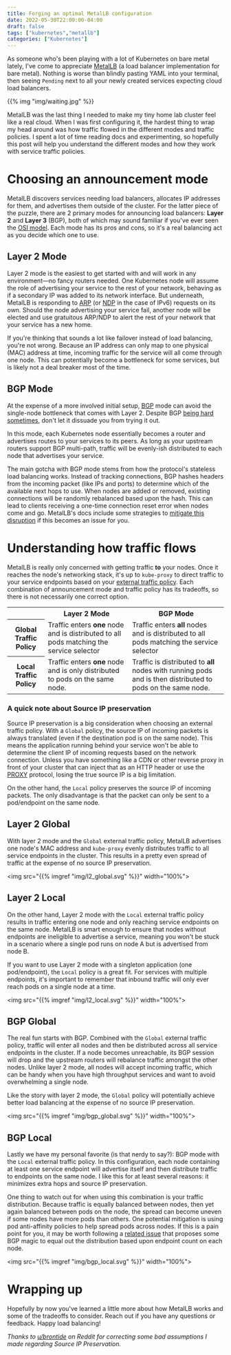 ```yaml
---
title: Forging an optimal MetalLB configuration
date: 2022-05-30T22:00:00-04:00
draft: false
tags: ["kubernetes","metallb"]
categories: ["Kubernetes"]
---
```

As someone who's been playing with a lot of Kubernetes on bare metal lately, I've come to appreciate [MetalLB](https://metallb.io/) (a load balancer implementation for bare metal). Nothing is worse than blindly pasting YAML into your terminal, then seeing `Pending` next to all your newly created services expecting cloud load balancers.

{{% img "img/waiting.jpg" %}}

MetalLB was the last thing I needed to make my tiny home lab cluster feel like a real cloud. When I was first configuring it, the hardest thing to wrap my head around was how traffic flowed in the different modes and traffic policies. I spent a lot of time reading docs and experimenting, so hopefully this post will help you understand the different modes and how they work with service traffic policies.
<!--more-->

# Choosing an announcement mode
MetalLB discovers services needing load balancers, allocates IP addresses for them, and advertises them outside of the cluster. For the latter piece of the puzzle, there are 2 primary modes for announcing load balancers: **Layer 2** and **Layer 3** (BGP), both of which may sound familiar if you've ever seen the [OSI model](https://en.wikipedia.org/wiki/OSI_model). Each mode has its pros and cons, so it's a real balancing act as you decide which one to use.

## Layer 2 Mode
Layer 2 mode is the easiest to get started with and will work in any environment—no fancy routers needed. One Kubernetes node will assume the role of advertising your service to the rest of your network, behaving as if a secondary IP was added to its network interface. But underneath, MetalLB is responding to [ARP](https://en.wikipedia.org/wiki/Address_Resolution_Protocol) (or [NDP](https://en.wikipedia.org/wiki/Neighbor_Discovery_Protocol) in the case of IPv6) requests on its own. Should the node advertising your service fail, another node will be elected and use gratuitous ARP/NDP to alert the rest of your network that your service has a new home.

If you're thinking that sounds a lot like failover instead of load balancing, you're not wrong. Because an IP address can only map to one physical (MAC) address at time, incoming traffic for the service will all come through one node. This can potentially become a bottleneck for some services, but is likely not a deal breaker most of the time.

## BGP Mode
At the expense of a more involved initial setup, [BGP](https://en.wikipedia.org/wiki/Border_Gateway_Protocol) mode can avoid the single-node bottleneck that comes with Layer 2. Despite BGP [being hard sometimes](https://blog.cloudflare.com/october-2021-facebook-outage/), don't let it dissuade you from trying it out. 

In this mode, each Kubernetes node essentially becomes a router and advertises routes to your services to its peers. As long as your upstream routers support BGP multi-path, traffic will be evenly-ish distributed to each node that advertises your service.

The main gotcha with BGP mode stems from how the protocol's stateless load balancing works. Instead of tracking connections, BGP hashes headers from the incoming packet (like IPs and ports) to determine which of the available next hops to use. When nodes are added or removed, existing connections will be randomly rebalanced based upon the hash. This can lead to clients receiving a one-time connection reset error when nodes come and go. MetalLB's docs include some strategies to [mitigate this disruption](https://metallb.universe.tf/concepts/bgp/#limitations) if this becomes an issue for you.

# Understanding how traffic flows
MetalLB is really only concerned with getting traffic __to__ your nodes. Once it reaches the node's networking stack, it's up to `kube-proxy` to direct traffic to your service endpoints based on your [external traffic policy](https://kubernetes.io/docs/concepts/services-networking/service/#external-traffic-policy). Each combination of announcement mode and traffic policy has its tradeoffs, so there is not necessarily one correct option.

<table>
  <tr>
    <th></th>
    <th>Layer 2 Mode</th>
    <th>BGP Mode</th>
  </tr>
  <tr>
    <th>Global Traffic Policy</th>
    <td>Traffic enters <strong>one</strong> node and is distributed to all pods matching the service selector</td>
    <td>Traffic enters <strong>all</strong> nodes and is distributed to all pods matching the service selector</td>
  </tr>
  <tr>
    <th>Local Traffic Policy</th>
    <td>Traffic enters <strong>one</strong> node and is only distributed to pods on the same node.</td>
    <td>Traffic is distributed to <strong>all</strong> nodes with running pods and is then distributed to pods on the same node.</td>
  </tr>
</table>

### A quick note about Source IP preservation
Source IP preservation is a big consideration when choosing an external traffic policy. With a `Global` policy, the source IP of incoming packets is always translated (even if the destination pod is on the same node). This means the application running behind your service won't be able to determine the client IP of incoming requests based on the network connection. Unless you have something like a CDN or other reverse proxy in front of your cluster that can inject that as an HTTP header or use the [PROXY](https://www.haproxy.com/blog/haproxy/proxy-protocol/) protocol, losing the true source IP is a big limitation.

On the other hand, the `Local` policy preserves the source IP of incoming packets. The only disadvantage is that the packet can only be sent to a pod/endpoint on the same node.

## Layer 2 Global
With layer 2 mode and the `Global` external traffic policy, MetalLB advertises one node's MAC address and `kube-proxy` evenly distributes traffic to all service endpoints in the cluster. This results in a pretty even spread of traffic at the expense of no source IP preservation.

<img src="{{% imgref "img/l2_global.svg" %}}" width="100%">

## Layer 2 Local
On the other hand, Layer 2 mode with the `Local` external traffic policy results in traffic entering one node and only reaching service endpoints on the same node. MetalLB is smart enough to ensure that nodes without endpoints are ineligible to advertise a service, meaning you won't be stuck in a scenario where a single pod runs on node A but is advertised from node B.

If you want to use Layer 2 mode with a singleton application (one pod/endpoint), the `Local` policy is a great fit. For services with multiple endpoints, it's important to remember that inbound traffic will only ever reach pods on a single node at a time.

<img src="{{% imgref "img/l2_local.svg" %}}" width="100%">

## BGP Global
The real fun starts with BGP. Combined with the `Global` external traffic policy, traffic will enter all nodes and then be distributed across all service endpoints in the cluster. If a node becomes unreachable, its BGP session will drop and the upstream routers will rebalance traffic amongst the other nodes. Unlike layer 2 mode, all nodes will accept incoming traffic, which can be handy when you have high throughput services and want to avoid overwhelming a single node.

Like the story with layer 2 mode, the `Global` policy will potentially achieve better load balancing at the expense of no source IP preservation.

<img src="{{% imgref "img/bgp_global.svg" %}}" width="100%">

## BGP Local
Lastly we have my personal favorite (is that nerdy to say?): BGP mode with the `Local` external traffic policy. In this configuration, each node containing at least one service endpoint will advertise itself and then distribute traffic to endpoints on the same node. I like this for at least several reasons: it minimizes extra hops and source IP preservation.

One thing to watch out for when using this combination is your traffic distribution. Because traffic is equally balanced between nodes, then yet again balanced between pods on the node, the spread can become uneven if some nodes have more pods than others. One potential mitigation is using pod anti-affinity policies to help spread pods across nodes. If this is a pain point for you, it may be worth following a [related issue](https://github.com/metallb/metallb/issues/1) that proposes some BGP magic to equal out the distribution based upon endpoint count on each node.

<img src="{{% imgref "img/bgp_local.svg" %}}" width="100%">

# Wrapping up
Hopefully by now you've learned a little more about how MetalLB works and some of the tradeoffs to consider. Reach out if you have any questions or feedback. Happy load balancing!

_Thanks to [u/brontide](https://www.reddit.com/r/kubernetes/comments/v1nira/comment/ianf5rw/?utm_source=share&utm_medium=web2x&context=3) on Reddit for correcting some bad assumptions I made regarding Source IP Preservation._